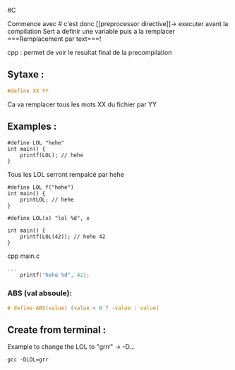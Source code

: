 #C 

Commence avec \# c'est donc [[preprocessor directive]]-> executer avant la compilation
Sert a definir une variable puis a la remplacer
===Remplacement par text===!

cpp : permet de voir le resultat final de la precompilation

## Sytaxe :
```C
#define XX YY
```

Ca va remplacer tous les mots  XX du fichier par YY

## Examples :
```C:main
#define LOL "hehe"
int main() {
	printf(LOL); // hehe
}
```
Tous les LOL serront rempalcé par hehe


```c:main
#define LOL f("hehe")
int main() {
	printLOL; // hehe
} 
```

```c:main
#define LOL(x) "lol %d", x

int main() {
	printf(LOL(42)); // hehe 42
} 
```
cpp main.c
```C
...
	printf("hehe %d", 42);
```
### ABS (val absoule):
```C
# define ABS(value) (value < 0 ? -value : value)
```

## Create from terminal :
Example to change the LOL to "grrr" -> -D...
```shell
gcc -DLOL=grr
```

